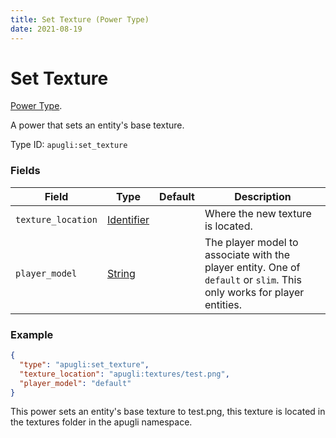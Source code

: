 ```yaml
---
title: Set Texture (Power Type)
date: 2021-08-19
---
```


# Set Texture

[Power Type](../power_types.md).

A power that sets an entity's base texture.

Type ID: `apugli:set_texture`

### Fields

Field  | Type | Default | Description
-------|------|---------|-------------
`texture_location` | [Identifier](https://origins.readthedocs.io/en/latest/types/data_types/identifier/) |  | Where the new texture is located.
`player_model` | [String](https://origins.readthedocs.io/en/latest/types/data_types/string/) |  | The player model to associate with the player entity. One of `default` or `slim`. This only works for player entities.

### Example
```json
{
  "type": "apugli:set_texture",
  "texture_location": "apugli:textures/test.png",
  "player_model": "default"
}
```
This power sets an entity's base texture to test.png, this texture is located in the textures folder in the apugli namespace.